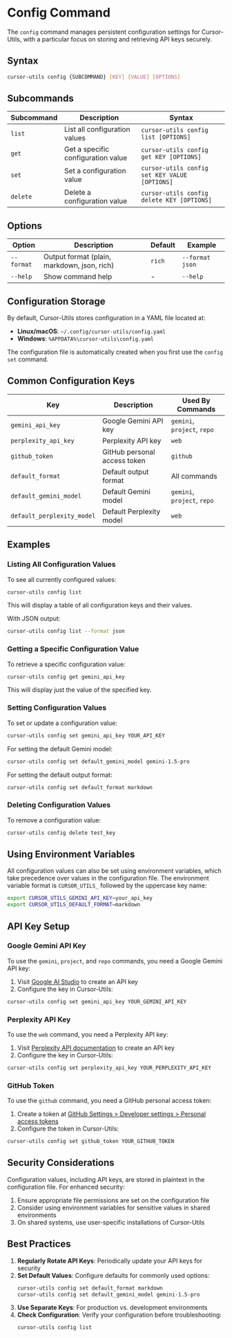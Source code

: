 # Config Command

The `config` command manages persistent configuration settings for Cursor-Utils, with a particular focus on storing and retrieving API keys securely.

## Syntax

```bash
cursor-utils config {SUBCOMMAND} [KEY] [VALUE] [OPTIONS]
```

## Subcommands

| Subcommand | Description | Syntax |
|------------|-------------|--------|
| `list` | List all configuration values | `cursor-utils config list [OPTIONS]` |
| `get` | Get a specific configuration value | `cursor-utils config get KEY [OPTIONS]` |
| `set` | Set a configuration value | `cursor-utils config set KEY VALUE [OPTIONS]` |
| `delete` | Delete a configuration value | `cursor-utils config delete KEY [OPTIONS]` |

## Options

| Option | Description | Default | Example |
|--------|-------------|---------|---------|
| `--format` | Output format (plain, markdown, json, rich) | `rich` | `--format json` |
| `--help` | Show command help | - | `--help` |

## Configuration Storage

By default, Cursor-Utils stores configuration in a YAML file located at:

- **Linux/macOS**: `~/.config/cursor-utils/config.yaml`
- **Windows**: `%APPDATA%\cursor-utils\config.yaml`

The configuration file is automatically created when you first use the `config set` command.

## Common Configuration Keys

| Key | Description | Used By Commands |
|-----|-------------|------------------|
| `gemini_api_key` | Google Gemini API key | `gemini`, `project`, `repo` |
| `perplexity_api_key` | Perplexity API key | `web` |
| `github_token` | GitHub personal access token | `github` |
| `default_format` | Default output format | All commands |
| `default_gemini_model` | Default Gemini model | `gemini`, `project`, `repo` |
| `default_perplexity_model` | Default Perplexity model | `web` |

## Examples

### Listing All Configuration Values

To see all currently configured values:

```bash
cursor-utils config list
```

This will display a table of all configuration keys and their values.

With JSON output:

```bash
cursor-utils config list --format json
```

### Getting a Specific Configuration Value

To retrieve a specific configuration value:

```bash
cursor-utils config get gemini_api_key
```

This will display just the value of the specified key.

### Setting Configuration Values

To set or update a configuration value:

```bash
cursor-utils config set gemini_api_key YOUR_API_KEY
```

For setting the default Gemini model:

```bash
cursor-utils config set default_gemini_model gemini-1.5-pro
```

For setting the default output format:

```bash
cursor-utils config set default_format markdown
```

### Deleting Configuration Values

To remove a configuration value:

```bash
cursor-utils config delete test_key
```

## Using Environment Variables

All configuration values can also be set using environment variables, which take precedence over values in the configuration file. The environment variable format is `CURSOR_UTILS_` followed by the uppercase key name:

```bash
export CURSOR_UTILS_GEMINI_API_KEY=your_api_key
export CURSOR_UTILS_DEFAULT_FORMAT=markdown
```

## API Key Setup

### Google Gemini API Key

To use the `gemini`, `project`, and `repo` commands, you need a Google Gemini API key:

1. Visit [Google AI Studio](https://ai.google.dev/) to create an API key
2. Configure the key in Cursor-Utils:

```bash
cursor-utils config set gemini_api_key YOUR_GEMINI_API_KEY
```

### Perplexity API Key

To use the `web` command, you need a Perplexity API key:

1. Visit [Perplexity API documentation](https://docs.perplexity.ai/) to create an API key
2. Configure the key in Cursor-Utils:

```bash
cursor-utils config set perplexity_api_key YOUR_PERPLEXITY_API_KEY
```

### GitHub Token

To use the `github` command, you need a GitHub personal access token:

1. Create a token at [GitHub Settings > Developer settings > Personal access tokens](https://github.com/settings/tokens)
2. Configure the token in Cursor-Utils:

```bash
cursor-utils config set github_token YOUR_GITHUB_TOKEN
```

## Security Considerations

Configuration values, including API keys, are stored in plaintext in the configuration file. For enhanced security:

1. Ensure appropriate file permissions are set on the configuration file
2. Consider using environment variables for sensitive values in shared environments
3. On shared systems, use user-specific installations of Cursor-Utils

## Best Practices

1. **Regularly Rotate API Keys**: Periodically update your API keys for security
2. **Set Default Values**: Configure defaults for commonly used options:
   ```bash
   cursor-utils config set default_format markdown
   cursor-utils config set default_gemini_model gemini-1.5-pro
   ```
3. **Use Separate Keys**: For production vs. development environments
4. **Check Configuration**: Verify your configuration before troubleshooting:
   ```bash
   cursor-utils config list
   ``` 